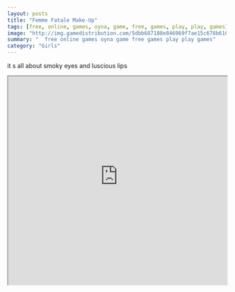 ```yaml
---
layout: posts
title: "Femme Fatale Make-Up"
tags: [free, online, games, oyna, game, free, games, play, play, games]
image: "http://img.gamedistribution.com/5dbb687188e846969f7ae15c678b6102.jpg"
summary: "  free online games oyna game free games play play games"
category: "Girls"
---
```


it s all about smoky eyes and luscious lips

<iframe width="100%" height="480px;" src="http://flash.gamedistribution.com?game=5dbb687188e846969f7ae15c678b6102"></iframe>